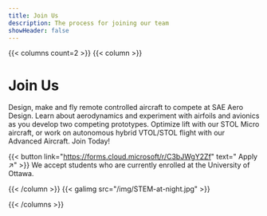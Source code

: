 ```yaml
---
title: Join Us
description: The process for joining our team
showHeader: false
---
```


{{< columns count=2 >}}
{{< column >}}
# Join Us

Design, make and fly remote controlled aircraft to compete at SAE Aero Design. Learn about aerodynamics and experiment with airfoils and avionics as you develop two competing prototypes. Optimize lift with our STOL Micro aircraft, or work on autonomous hybrid VTOL/STOL flight with our Advanced Aircraft. Join Today!
 
 {{< button link="https://forms.cloud.microsoft/r/C3bJWgY2Zf" text=" Apply ↗" >}} 
We accept students who are currently enrolled at the University of Ottawa.

{{< /column >}}
{{< galimg src="/img/STEM-at-night.jpg" >}}

{{< /columns >}}

